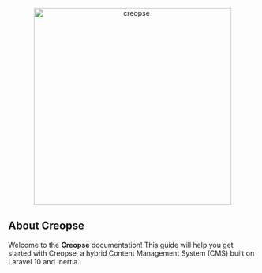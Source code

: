 <p align="center"><a href="#" target="_blank"><img src="https://github.com/user-attachments/assets/e9347e64-d890-4224-8c1f-3f34c862f095" width="400" alt="creopse"></a></p>

## About Creopse

Welcome to the **Creopse** documentation! This guide will help you get started with Creopse, a hybrid Content Management System (CMS) built on Laravel 10 and Inertia.
